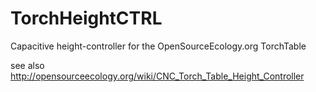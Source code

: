 # TorchHeightCTRL
Capacitive height-controller for the OpenSourceEcology.org TorchTable

see also http://opensourceecology.org/wiki/CNC_Torch_Table_Height_Controller




